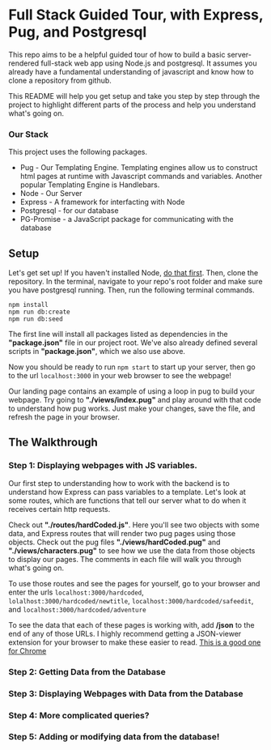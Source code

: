 # Full Stack Guided Tour, with Express, Pug, and Postgresql
This repo aims to be a helpful guided tour of how to build a basic server-rendered full-stack web app using Node.js and postgresql.  It assumes you already have a fundamental understanding of javascript and know how to clone a repository from github.

This README will help you get setup and take you step by step through the project to highlight different parts of the process and help you understand what's going on.

### Our Stack

This project uses the following packages.

* Pug - Our Templating Engine.  Templating engines allow us to construct html pages at runtime with Javascript commands and variables.  Another popular Templating Engine is Handlebars.
* Node - Our Server
* Express - A framework for interfacting with Node
* Postgresql - for our database
* PG-Promise - a JavaScript package for communicating with the database

## Setup

Let's get set up!  If you haven't installed Node, [do that first](https://docs.npmjs.com/getting-started/installing-node).  Then, clone the repository.  In the terminal, navigate to your repo's root folder and make sure you have postgresql running. Then, run the following terminal commands.

```
npm install
npm run db:create
npm run db:seed
```
The first line will install all packages listed as dependencies in the **"package.json"** file in our project root.
We've also already defined several scripts in **"package.json"**, which we also use above.

Now you should be ready to run `npm start` to start up your server, then go to the url `localhost:3000` in your web browser to see the webpage!

Our landing page contains an example of using a loop in pug to build your webpage.  Try going to **"./views/index.pug"** and play around with that code to understand how pug works.  Just make your changes, save the file, and refresh the page in your browser.

## The Walkthrough

### Step 1: Displaying webpages with JS variables.

Our first step to understanding how to work with the backend is to understand how Express can pass variables to a template.  Let's look at some routes, which are functions that tell our server what to do when it receives certain http requests.

Check out **"./routes/hardCoded.js"**.  Here you'll see two objects with some data, and Express routes that will render two pug pages using those objects.  Check out the pug files **"./views/hardCoded.pug"** and **"./views/characters.pug"** to see how we use the data from those objects to display our pages.  The comments in each file will walk you through what's going on.

To use those routes and see the pages for yourself, go to your browser and enter the urls `localhost:3000/hardcoded`, `lolalhost:3000/hardcoded/newtitle`, `localhost:3000/hardcoded/safeedit`, and `localhost:3000/hardcoded/adventure`

To see the data that each of these pages is working with, add **/json** to the end of any of those URLs. I highly recommend getting a JSON-viewer extension for your browser to make these easier to read. [This is a good one for Chrome](https://chrome.google.com/webstore/detail/jsonview/chklaanhfefbnpoihckbnefhakgolnmc?hl=en)

### Step 2: Getting Data from the Database

### Step 3: Displaying Webpages with Data from the Database

### Step 4: More complicated queries?

### Step 5: Adding or modifying data from the database!

